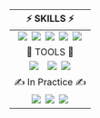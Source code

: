 <div align='center'>

 |⚡ SKILLS ⚡|
|:---------------:|
|<img src="https://img.shields.io/badge/JavaScript-F7DF1E?style=flat-square&logo=JavaScript&logoColor=black"/>&ensp;<img src="https://img.shields.io/badge/Java-e69138?style=flat-square&logo=Java&logoColor=black"/>&ensp;<img src="https://img.shields.io/badge/HTML5-E34F26?style=flat-square&logo=HTML5&logoColor=white"/>&ensp;<img src="https://img.shields.io/badge/CSS3-1572B6?style=flat-square&logo=Css3&logoColor=white"/>&ensp;<img src="https://img.shields.io/badge/SASS-CC6699?style=flat-square&logo=SASS&logoColor=white"/>|
|🔧 TOOLS 🔧|
|<img src="https://img.shields.io/badge/Android Studio-3DDC84?style=flat-square&logo=Android Studio&logoColor=white"/>&ensp;&ensp;<img src="https://img.shields.io/badge/Visual Studio code-007ACC?style=flat-square&logo=visual Studio code&logoColor=white"/>&ensp;<img src="https://img.shields.io/badge/IntelliJ IDEA-000000?style=flat-square&logo=IntelliJ IDEA&logoColor=white"/>|
| ✍ In Practice ✍ |
<img src="https://img.shields.io/badge/React-61DAFB?style=flat-square&logo=React&logoColor=0088CC"/>&ensp;<img src="https://img.shields.io/badge/GreenSock-88CE02?style=flat-square&logo=GreenSock&logoColor=black"/>&ensp;<img src="https://img.shields.io/badge/Redux-764ABC?style=flat-square&logo=Redux&logoColor=white"/>|



</div>
